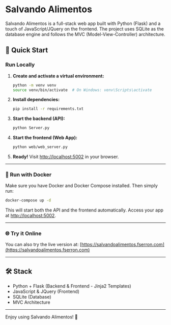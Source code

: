 # Salvando Alimentos

Salvando Alimentos is a full-stack web app built with Python (Flask) and a touch of JavaScript/JQuery on the frontend. The project uses SQLite as the database engine and follows the MVC (Model-View-Controller) architecture.

## 🚀 Quick Start

### Run Locally

1. **Create and activate a virtual environment:**
   ```bash
   python -m venv venv
   source venv/bin/activate  # On Windows: venv\Scripts\activate
   ```
2. **Install dependencies:**
   ```bash
   pip install -r requirements.txt
   ```
3. **Start the backend (API):**
   ```bash
   python Server.py
   ```
4. **Start the frontend (Web App):**
   ```bash
   python web/web_server.py
   ```
5. **Ready!** Visit [http://localhost:5002](http://localhost:5002) in your browser.

---

### 🐳 Run with Docker

Make sure you have Docker and Docker Compose installed. Then simply run:

```bash
docker-compose up -d
```

This will start both the API and the frontend automatically. Access your app at [http://localhost:5002](http://localhost:5002).

---

### 🌐 Try it Online

You can also try the live version at: [https://salvandoalimentos.fserron.com](https://salvandoalimentos.fserron.com)

---

## 🛠️ Stack
- Python + Flask (Backend & Frontend - Jinja2 Templates)
- JavaScript & JQuery (Frontend)
- SQLite (Database)
- MVC Architecture


---

Enjoy using Salvando Alimentos! 🍏
